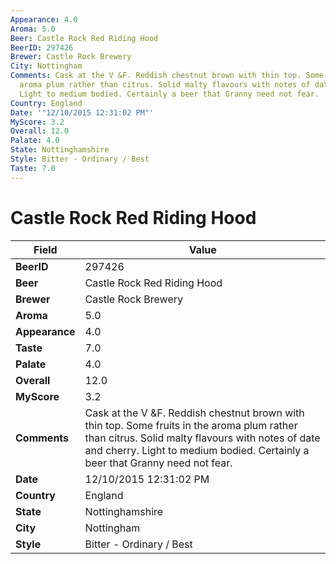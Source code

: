 ```yaml
---
Appearance: 4.0
Aroma: 5.0
Beer: Castle Rock Red Riding Hood
BeerID: 297426
Brewer: Castle Rock Brewery
City: Nottingham
Comments: Cask at the V &F. Reddish chestnut brown with thin top. Some fruits in the
  aroma plum rather than citrus. Solid malty flavours with notes of date and cherry.
  Light to medium bodied. Certainly a beer that Granny need not fear.
Country: England
Date: '"12/10/2015 12:31:02 PM"'
MyScore: 3.2
Overall: 12.0
Palate: 4.0
State: Nottinghamshire
Style: Bitter - Ordinary / Best
Taste: 7.0
---
```


# Castle Rock Red Riding Hood

| Field         | Value |
|---------------|-------|
| **BeerID** | 297426 |
| **Beer** | Castle Rock Red Riding Hood |
| **Brewer** | Castle Rock Brewery |
| **Aroma** | 5.0 |
| **Appearance** | 4.0 |
| **Taste** | 7.0 |
| **Palate** | 4.0 |
| **Overall** | 12.0 |
| **MyScore** | 3.2 |
| **Comments** | Cask at the V &F. Reddish chestnut brown with thin top. Some fruits in the aroma plum rather than citrus. Solid malty flavours with notes of date and cherry. Light to medium bodied. Certainly a beer that Granny need not fear. |
| **Date** | 12/10/2015 12:31:02 PM |
| **Country** | England |
| **State** | Nottinghamshire |
| **City** | Nottingham |
| **Style** | Bitter - Ordinary / Best |
